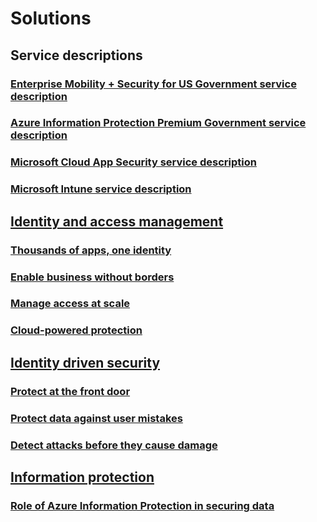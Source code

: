 # Solutions
## Service descriptions
### [Enterprise Mobility + Security for US Government service description](ems-govt-service-description.md)
### [Azure Information Protection Premium Government service description](ems-aip-premium-govt-service-description.md)
### [Microsoft Cloud App Security service description](ems-cloud-app-security-govt-service-description.md)
### [Microsoft Intune service description](ems-intune-govt-service-description.md)
## [Identity and access management]()
### [Thousands of apps, one identity](thousands-apps-one-identity.md)
### [Enable business without borders](enable-business-without-borders.md)
### [Manage access at scale](manage-access-at-scale.md)
### [Cloud-powered protection](cloud-powered-protection.md)
## [Identity driven security]()
### [Protect at the front door](protect-front-door.md)
### [Protect data against user mistakes](protect-data-user-mistake.md)
### [Detect attacks before they cause damage](detect-attacks-before-damage.md)
## [Information protection](azure-information-protection-securing-data.md)
### [Role of Azure Information Protection in securing data](azure-information-protection-securing-data.md)
